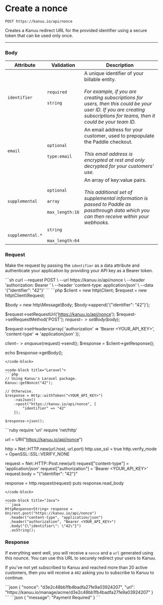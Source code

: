 # Create a nonce

`POST https://kanuu.io/api/nonce`

Creates a Kanuu redirect URL for the provided identifier using a secure token that can be used only once.

--- 

### Body

| Attribute | Validation | Description |
| - | - | - |
| `identifier` | `required`<br><br>`string` | A unique identifier of your billable entity.<br><br>*For example, if you are creating subscriptions for users, then this could be your user ID. If you are creating subscriptions for teams, then it could be your team ID.* |
| `email` | `optional`<br><br>`type:email` | An email address for your customer, used to prepopulate the Paddle checkout.<br><br>*This email address is encrypted at rest and only decrypted for your customers' use.* | 
| `supplemental` | `optional`<br><br>`array`<br><br>`max_length:16` | An array of key:value pairs.<br><br>*This additional set of supplemental information is passed to Paddle as passthrough data which you can then receive within your webhooks.* |
| `supplemental.*` | `string`<br><br>`max_length:64` | |

### Request

Make the request by passing the `identifier` as a data attribute and authenticate your application by providing your API key as a Bearer token.

<code-group>
<code-block title="Curl" active>
```sh
curl --request POST \
  --url https://kanuu.io/api/nonce \
  --header 'authorization: Bearer <YOUR_API_KEY>' \
  --header 'content-type: application/json' \
  --data '{"identifier": "42"}'
```
</code-block>

<code-block title="PHP">
```php
$client = new http\Client;
$request = new http\Client\Request;

$body = new http\Message\Body;
$body->append('{"identifier": "42"}');

$request->setRequestUrl('https://kanuu.io/api/nonce');
$request->setRequestMethod('POST');
$request->setBody($body);

$request->setHeaders(array(
  'authorization' => 'Bearer <YOUR_API_KEY>',
  'content-type' => 'application/json'
));

$client->enqueue($request)->send();
$response = $client->getResponse();

echo $response->getBody();
```
</code-block>

<code-block title="Laravel">
```php
// Using Kanuu's Laravel package.
Kanuu::getNonce("42");

// Otherwise.
$response = Http::withToken("<YOUR_API_KEY>")
    ->asJson()
    ->post("https://kanuu.io/api/nonce", [
        "identifier" => "42"
    ]);

$response->json();
```
</code-block>

<code-block title="Ruby">
```ruby
require 'uri'
require 'net/http'

url = URI("https://kanuu.io/api/nonce")

http = Net::HTTP.new(url.host, url.port)
http.use_ssl = true
http.verify_mode = OpenSSL::SSL::VERIFY_NONE

request = Net::HTTP::Post.new(url)
request["content-type"] = 'application/json'
request["authorization"] = 'Bearer <YOUR_API_KEY>'
request.body = "{\"identifier\": \"42\"}"

response = http.request(request)
puts response.read_body
```
</code-block>

<code-block title="Java">
```java
HttpResponse<String> response = Unirest.post("https://kanuu.io/api/nonce")
  .header("content-type", "application/json")
  .header("authorization", "Bearer <YOUR_API_KEY>")
  .body("{\"identifier\": \"42\"}")
  .asString();
```
</code-block>
</code-group>


### Response

If everything went well, you will receive a `nonce` and a `url` generated using this nounce. You can use this URL to securely redirect your users to Kanuu.

If you've not yet subscribed to Kanuu and reached more than 20 active customers, then you will receive a `402` asking you to subscribe to Kanuu to continue.

<code-group>
<code-block title="201 Created" active>
```json
{
	"nonce": "d3e2c48bb1fb4badfa27fe9a03924207",
	"url": "https://kanuu.io/manage/acme/d3e2c48bb1fb4badfa27fe9a03924207"
}
```
</code-block>

<code-block title="402 Payment Required">
```json
{
	"message": "Payment Required"
}
```
</code-block>
</code-group>

